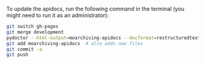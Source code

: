To update the apidocs, run the following command in the terminal (you might need to run it as an administrator):
```bash
git switch gh-pages
git merge development
pydoctor --html-output=moarchiving-apidocs --docformat=restructuredtext moarchiving  # RST finds more links
git add moarchiving-apidocs  # also adds new files
git commit -a
git push
```
